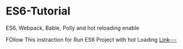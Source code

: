 # ES6-Tutorial
ES6, Webpack, Bable, Polly and hot reloading enable 

FOllow This instraction for Run ES6 Project with hot Loading [Link---](https://leexortechnology.blogspot.com/2017/07/es6-webpack-babel-how-to-setup-with-hot.html)
